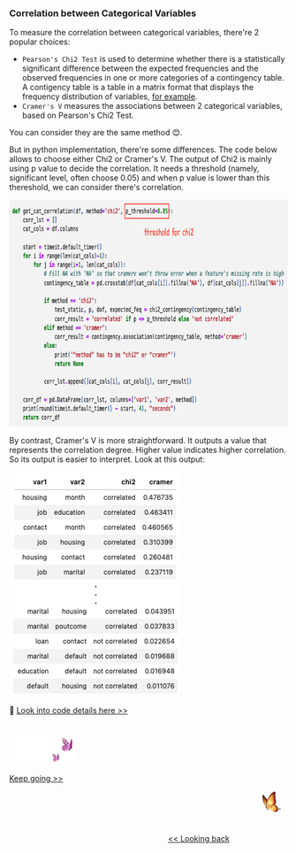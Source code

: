 ### Correlation between Categorical Variables

To measure the correlation between categorical variables, there're 2 popular choices:
* `Pearson's Chi2 Test` is used to determine whether there is a statistically significant difference between the expected frequencies and the observed frequencies in one or more categories of a contingency table. A contigency table is a table in a matrix format that displays the frequency distribution of variables, [for example][1].
* `Cramer's V` measures the associations between 2 categorical variables, based on Pearson's Chi2 Test.

You can consider they are the same method 😊. 

But in python implementation, there're some differences. The code below allows to choose either Chi2 or Cramer's V. The output of Chi2 is mainly using p value to decide the correlation. It needs a threshold (namely, significant level, often choose 0.05) and when p value is lower than this thereshold, we can consider there's correlation. 

<img src="https://github.com/lady-h-world/My_Garden/blob/main/images/Resplendent_Tree_images/chi2_cramer_code.png" width="827" height="410" />

By contrast, Cramer's V is more straightforward. It outputs a value that represents the correlation degree. Higher value indicates higher correlation. So its output is easier to interpret. Look at this output:

<img src="https://github.com/lady-h-world/My_Garden/blob/main/images/Resplendent_Tree_images/chi2_cramer_out.png" width="309" height="406" />

🌻 [Look into code details here >>][2] 


#
<p align="left">
<img src="https://github.com/lady-h-world/My_Garden/blob/main/images/follow_us.png" width="120" height="50" />
</p>

[Keep going >>][3]

<p align="right">
<img src="https://github.com/lady-h-world/My_Garden/blob/main/images/going_back.png" width="60" height="44" />
</p>

&nbsp;&nbsp;&nbsp;&nbsp;&nbsp;&nbsp;&nbsp;&nbsp;&nbsp;&nbsp;&nbsp;&nbsp;&nbsp;&nbsp;&nbsp;&nbsp;&nbsp;&nbsp;&nbsp;&nbsp;&nbsp;&nbsp;&nbsp;&nbsp;&nbsp;&nbsp;&nbsp;&nbsp;&nbsp;&nbsp;&nbsp;&nbsp;&nbsp;&nbsp;&nbsp;&nbsp;&nbsp;&nbsp;&nbsp;&nbsp;&nbsp;&nbsp;&nbsp;&nbsp;&nbsp;&nbsp;&nbsp;&nbsp;&nbsp;&nbsp;&nbsp;&nbsp;&nbsp;&nbsp;&nbsp;&nbsp;&nbsp;&nbsp;&nbsp;&nbsp;&nbsp;&nbsp;&nbsp;&nbsp;&nbsp;&nbsp;&nbsp;&nbsp;&nbsp;&nbsp;&nbsp;&nbsp;&nbsp;&nbsp;&nbsp;&nbsp;&nbsp;&nbsp;&nbsp;&nbsp;&nbsp;&nbsp;&nbsp;&nbsp;&nbsp;&nbsp;&nbsp;&nbsp;&nbsp;&nbsp;&nbsp;&nbsp;&nbsp;&nbsp;&nbsp;&nbsp;&nbsp;&nbsp;&nbsp;&nbsp;&nbsp;&nbsp;&nbsp;&nbsp;&nbsp;&nbsp;&nbsp;&nbsp;&nbsp;&nbsp;&nbsp;&nbsp;&nbsp;&nbsp;&nbsp;&nbsp;&nbsp;&nbsp;&nbsp;&nbsp;&nbsp;&nbsp;&nbsp;&nbsp;&nbsp;&nbsp;&nbsp;&nbsp;&nbsp;&nbsp;&nbsp;&nbsp;&nbsp;&nbsp;&nbsp;&nbsp;&nbsp;&nbsp;&nbsp;&nbsp;&nbsp;&nbsp;&nbsp;&nbsp;&nbsp;&nbsp;&nbsp;&nbsp;&nbsp;&nbsp;&nbsp;&nbsp;&nbsp;&nbsp;&nbsp;&nbsp;&nbsp;&nbsp;&nbsp;&nbsp;&nbsp;&nbsp;&nbsp;&nbsp;&nbsp;&nbsp;&nbsp;&nbsp;&nbsp;&nbsp;&nbsp;&nbsp;&nbsp;&nbsp;&nbsp;&nbsp;&nbsp;&nbsp;&nbsp;&nbsp;&nbsp;&nbsp;&nbsp;&nbsp;&nbsp;&nbsp;&nbsp;&nbsp;&nbsp;&nbsp;&nbsp;&nbsp;&nbsp;&nbsp;&nbsp;&nbsp;&nbsp;&nbsp;&nbsp;&nbsp;&nbsp;[<< Looking back][4]
 



[1]:https://en.wikipedia.org/wiki/Contingency_table
[2]:https://github.com/lady-h-world/My_Garden/blob/main/code/resplendent_tree/var_relationships/corr_asso.ipynb
[3]:https://github.com/lady-h-world/My_Garden/blob/main/reading_pages/Resplendent_Tree/rel3.md
[4]:https://github.com/lady-h-world/My_Garden/blob/main/reading_pages/Resplendent_Tree/rel1.md
